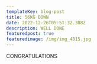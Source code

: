 ```yaml
---
templateKey: blog-post
title: 56KG DOWN
date: 2022-12-26T05:51:32.308Z
description: WELL DONE
featuredpost: true
featuredimage: /img/img_4815.jpg
---
```

C﻿ONGRATULATIONS